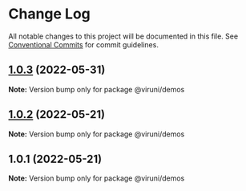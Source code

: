 # Change Log

All notable changes to this project will be documented in this file.
See [Conventional Commits](https://conventionalcommits.org) for commit guidelines.

## [1.0.3](https://github.com/GouFuJun/viruni-libs/compare/@viruni/demos@1.0.2...@viruni/demos@1.0.3) (2022-05-31)

**Note:** Version bump only for package @viruni/demos





## [1.0.2](https://github.com/GouFuJun/viruni-libs/compare/@viruni/demos@1.0.1...@viruni/demos@1.0.2) (2022-05-21)

**Note:** Version bump only for package @viruni/demos





## 1.0.1 (2022-05-21)

**Note:** Version bump only for package @viruni/demos
